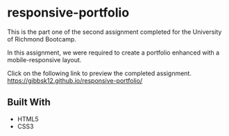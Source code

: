 # responsive-portfolio

This is the part one of the second assignment completed for the University of Richmond Bootcamp.

In this assignment, we were required to create a portfolio enhanced with a mobile-responsive layout. 

Click on the following link to preview the completed assignment.   
https://gibbsk12.github.io/responsive-portfolio/
  
## Built With
* HTML5
* CSS3

